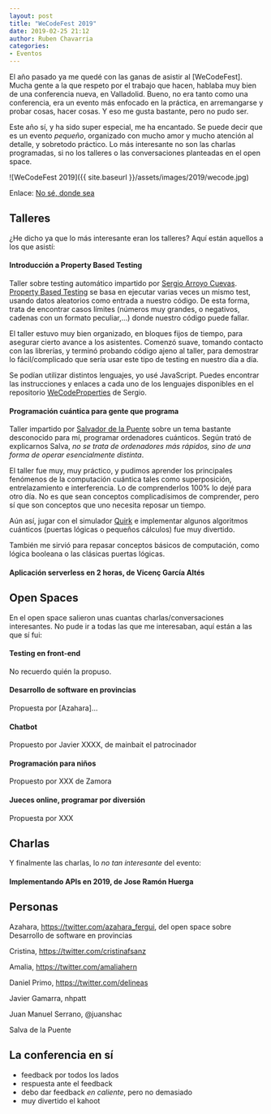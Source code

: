 ```yaml
---
layout: post
title: "WeCodeFest 2019"
date: 2019-02-25 21:12
author: Ruben Chavarria
categories: 
- Eventos
---
```


El año pasado ya me quedé con las ganas de asistir al [WeCodeFest]. Mucha gente
a la que respeto por el trabajo que hacen, hablaba muy bien de una conferencia
nueva, en Valladolid. Bueno, no era tanto como una conferencia, era un evento 
más enfocado en la práctica, en arremangarse y probar cosas, hacer cosas. Y eso 
me gusta bastante, pero no pudo ser.

Este año sí, y ha sido super especial, me ha encantado. Se puede decir que es
un evento *pequeño*, organizado con mucho amor y mucho atención al detalle, y
sobretodo práctico. Lo más interesante no son las charlas programadas, si no
los talleres o las conversaciones planteadas en el open space.

![WeCodeFest 2019]({{ site.baseurl }}/assets/images/2019/wecode.jpg)

Enlace: [No sé, donde sea](http://google.es)

<!-- more -->

## Talleres

¿He dicho ya que lo más interesante eran los talleres? Aquí están aquellos
a los que asistí:

#### Introducción a Property Based Testing

Taller sobre testing automático impartido por [Sergio Arroyo Cuevas].
[Property Based Testing] se basa en ejecutar varias veces un mismo test,
usando datos aleatorios como entrada a nuestro código. De esta forma, trata
de encontrar casos límites (números muy grandes, o negativos, cadenas con un
formato peculiar,...) donde nuestro código puede fallar.

El taller estuvo muy bien organizado, en bloques fijos de tiempo, para
asegurar cierto avance a los asistentes. Comenzó suave, tomando contacto con
las librerías, y terminó probando código ajeno al taller, para demostrar lo
fácil/complicado que sería usar este tipo de testing en nuestro día a día.

Se podían utilizar distintos lenguajes, yo usé JavaScript. Puedes encontrar
las instrucciones y enlaces a cada uno de los lenguajes disponibles en el
repositorio [WeCodeProperties] de Sergio.

#### Programación cuántica para gente que programa

Taller impartido por [Salvador de la Puente] sobre un tema bastante desconocido
para mí, programar ordenadores cuánticos. Según trató de explicarnos Salva,
*no se trata de ordenadores más rápidos, sino de una forma de operar 
esencialmente distinta*.

El taller fue muy, muy práctico, y pudimos aprender los principales fenómenos 
de la computación cuántica tales como superposición, entrelazamiento e
interferencia. Lo de comprenderlos 100% lo dejé para otro día. No es que sean
conceptos complicadísimos de comprender, pero sí que son conceptos que uno
necesita reposar un tiempo.

Aún así, jugar con el simulador [Quirk] e implementar algunos algoritmos
cuánticos (puertas lógicas o pequeños cálculos) fue muy divertido.

También me sirvió para repasar conceptos básicos de computación, como lógica
booleana o las clásicas puertas lógicas.

#### Aplicación serverless en 2 horas, de Vicenç García Altés

## Open Spaces

En el open space salieron unas cuantas charlas/conversaciones interesantes. No
pude ir a todas las que me interesaban, aquí están a las que sí fui:

#### Testing en front-end

No recuerdo quién la propuso.

#### Desarrollo de software en provincias

Propuesta por [Azahara]...

#### Chatbot

Propuesto por Javier XXXX, de mainbait el patrocinador

#### Programación para niños

Propuesto por XXX de Zamora

#### Jueces online, programar por diversión

Propuesta por XXX

## Charlas

Y finalmente las charlas, lo *no tan interesante* del evento:

#### Implementando APIs en 2019, de Jose Ramón Huerga

## Personas

Azahara, https://twitter.com/azahara_fergui, del open space sobre
Desarrollo de software en provincias

Cristina, https://twitter.com/cristinafsanz

Amalia, https://twitter.com/amaliahern

Daniel Primo, https://twitter.com/delineas

Javier Gamarra, nhpatt

Juan Manuel Serrano, @juanshac

Salva de la Puente

## La conferencia en sí

- feedback por todos los lados
- respuesta ante el feedback
- debo dar feedback *en caliente*, pero no demasiado
- muy divertido el kahoot


[Sergio Arroyo Cuevas]: https://twitter.com/@delr3ves
[Property Based Testing]: http://blog.jessitron.com/2013/04/property-based-testing-what-is-it.html
[WeCodeProperties]: https://github.com/delr3ves/WeCodeProperties
[Salvador de la Puente]: https://salvadelapuente.com/
[Quirk]: https://algassert.com/quirk
